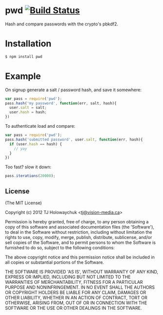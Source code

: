 
# pwd [![Build Status](https://travis-ci.org/visionmedia/node-pwd.png)](https://travis-ci.org/visionmedia/node-pwd)

  Hash and compare passwords with the crypto's pbkdf2.

# Installation

```bash
$ npm install pwd
```

# Example

On signup generate a salt / password hash, and save it somewhere:

```js
var pass = require('pwd');
pass.hash('my password', function(err, salt, hash){
  user.salt = salt;
  user.hash = hash;
})
```

To authenticate load and compare:

```js
var pass = require('pwd');
pass.hash('submitted password', user.salt, function(err, hash){
  if (user.hash == hash) {
    // yay
  }
})
```

Too fast? slow it down:

```js
pass.iterations(20000);
```

## License

(The MIT License)

Copyright (c) 2012 TJ Holowaychuk &lt;tj@vision-media.ca&gt;

Permission is hereby granted, free of charge, to any person obtaining
a copy of this software and associated documentation files (the
'Software'), to deal in the Software without restriction, including
without limitation the rights to use, copy, modify, merge, publish,
distribute, sublicense, and/or sell copies of the Software, and to
permit persons to whom the Software is furnished to do so, subject to
the following conditions:

The above copyright notice and this permission notice shall be
included in all copies or substantial portions of the Software.

THE SOFTWARE IS PROVIDED 'AS IS', WITHOUT WARRANTY OF ANY KIND,
EXPRESS OR IMPLIED, INCLUDING BUT NOT LIMITED TO THE WARRANTIES OF
MERCHANTABILITY, FITNESS FOR A PARTICULAR PURPOSE AND NONINFRINGEMENT.
IN NO EVENT SHALL THE AUTHORS OR COPYRIGHT HOLDERS BE LIABLE FOR ANY
CLAIM, DAMAGES OR OTHER LIABILITY, WHETHER IN AN ACTION OF CONTRACT,
TORT OR OTHERWISE, ARISING FROM, OUT OF OR IN CONNECTION WITH THE
SOFTWARE OR THE USE OR OTHER DEALINGS IN THE SOFTWARE.